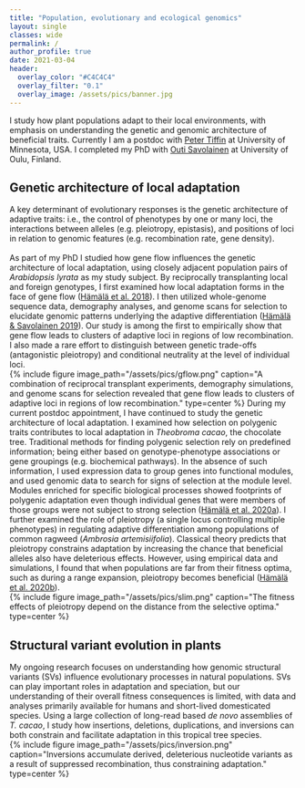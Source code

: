 ```yaml
---
title: "Population, evolutionary and ecological genomics"
layout: single
classes: wide
permalink: /
author_profile: true
date: 2021-03-04
header:
  overlay_color: "#C4C4C4"
  overlay_filter: "0.1"
  overlay_image: /assets/pics/banner.jpg
---
```


I study how plant populations adapt to their local environments, with emphasis on understanding the genetic and genomic architecture of beneficial traits. Currently I am a postdoc with [Peter Tiffin](http://www.cbs.umn.edu/tiffin/) at University of Minnesota, USA. I completed my PhD with [Outi Savolainen](https://www.oulu.fi/university/researcher/outi-savolainen) at University of Oulu, Finland.
<br>
## Genetic architecture of local adaptation
A key determinant of evolutionary responses is the genetic architecture of adaptive traits: i.e., the control of phenotypes by one or many loci, the interactions between alleles (e.g. pleiotropy, epistasis), and positions of loci in relation to genomic features (e.g. recombination rate, gene density).
<br>
<br>
As part of my PhD I studied how gene flow influences the genetic architecture of local adaptation, using closely adjacent population pairs of _Arabidopsis lyrata_ as my study subject. By reciprocally transplanting local and foreign genotypes, I first examined how local adaptation forms in the face of gene flow ([Hämälä et al. 2018](https://doi.org/10.1111/evo.13521)). I then utilized whole-genome sequence data, demography analyses, and genome scans for selection to elucidate genomic patterns underlying the adaptive differentiation ([Hämälä & Savolainen 2019](https://doi.org/10.1093/molbev/msz149)). Our study is among the first to empirically show that gene flow leads to clusters of adaptive loci in regions of low recombination. I also made a rare effort to distinguish between genetic trade-offs (antagonistic pleiotropy) and conditional neutrality at the level of individual loci.
<br>
{% include figure image_path="/assets/pics/gflow.png" caption="A combination of reciprocal transplant experiments, demography simulations, and genome scans for selection revealed that gene flow leads to clusters of adaptive loci in regions of low recombination." type=center %}
During my current postdoc appointment, I have continued to study the genetic architecture of local adaptation. I examined how selection on polygenic traits contributes to local adaptation in _Theobroma cacao_, the chocolate tree. Traditional methods for finding polygenic selection rely on predefined information; being either based on genotype-phenotype associations or gene groupings (e.g. biochemical pathways). In the absence of such information, I used expression data to group genes into functional modules, and used genomic data to search for signs of selection at the module level. Modules enriched for specific biological processes showed footprints of polygenic adaptation even though individual genes that were members of those groups were not subject to strong selection ([Hämälä et al. 2020a](https://doi.org/10.1093/molbev/msz206)). I further examined the role of pleiotropy (a single locus controlling multiple phenotypes) in regulating adaptive differentiation among populations of common ragweed (_Ambrosia artemisiifolia_). Classical theory predicts that pleiotropy constrains adaptation by increasing the chance that beneficial alleles also have deleterious effects. However, using empirical data and simulations, I found that when populations are far from their fitness optima, such as during a range expansion, pleiotropy becomes beneficial ([Hämälä et al. 2020b](https://doi.org/10.1371/journal.pgen.1008707)).
<br>
{% include figure image_path="/assets/pics/slim.png" caption="The fitness effects of pleiotropy depend on the distance from the selective optima." type=center %}
## Structural variant evolution in plants
My ongoing research focuses on understanding how genomic structural variants (SVs) influence evolutionary processes in natural populations. SVs can play important roles in adaptation and speciation, but our understanding of their overall fitness consequences is limited, with data and analyses primarily available for humans and short-lived domesticated species. Using a large collection of long-read based _de novo_ assemblies of _T. cacao_, I study how insertions, deletions, duplications, and inversions can both constrain and facilitate adaptation in this tropical tree species.
<br>
{% include figure image_path="/assets/pics/inversion.png" caption="Inversions accumulate derived, deleterious nucleotide variants as a result of suppressed recombination, thus constraining adaptation." type=center %}
